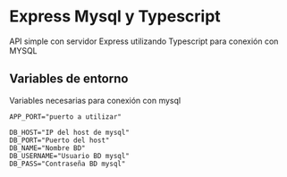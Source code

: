 # Express Mysql y Typescript
API simple con servidor Express utilizando Typescript para conexión con MYSQL

## Variables de entorno
Variables necesarias para conexión con mysql
```
APP_PORT="puerto a utilizar"

DB_HOST="IP del host de mysql"
DB_PORT="Puerto del host"
DB_NAME="Nombre BD"
DB_USERNAME="Usuario BD mysql"
DB_PASS="Contraseña BD mysql"
```
